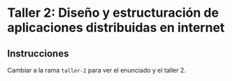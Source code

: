 # Taller 2: Diseño y estructuración de aplicaciones distribuidas en internet

## Instrucciones

Cambiar a la rama `taller-2` para ver el enunciado y el taller 2.
